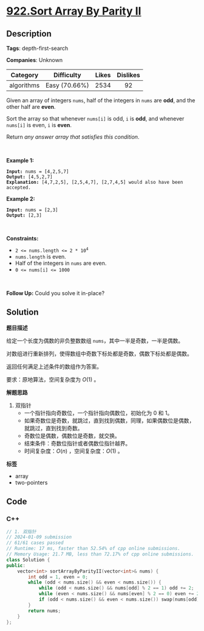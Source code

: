 # [922.Sort Array By Parity II](https://leetcode.com/problems/sort-array-by-parity-ii/description/)

## Description

**Tags**: depth-first-search

**Companies**: Unknown

|  Category  |  Difficulty   | Likes | Dislikes |
| :--------: | :-----------: | :---: | :------: |
| algorithms | Easy (70.66%) | 2534  |    92    |

<p>Given an array of integers <code>nums</code>, half of the integers in <code>nums</code> are <strong>odd</strong>, and the other half are <strong>even</strong>.</p>
<p>Sort the array so that whenever <code>nums[i]</code> is odd, <code>i</code> is <strong>odd</strong>, and whenever <code>nums[i]</code> is even, <code>i</code> is <strong>even</strong>.</p>
<p>Return <em>any answer array that satisfies this condition</em>.</p>
<p>&nbsp;</p>
<p><strong class="example">Example 1:</strong></p>
<pre><code><strong>Input:</strong> nums = [4,2,5,7]
<strong>Output:</strong> [4,5,2,7]
<strong>Explanation:</strong> [4,7,2,5], [2,5,4,7], [2,7,4,5] would also have been accepted.</code></pre>
<p><strong class="example">Example 2:</strong></p>
<pre><code><strong>Input:</strong> nums = [2,3]
<strong>Output:</strong> [2,3]</code></pre>
<p>&nbsp;</p>
<p><strong>Constraints:</strong></p>
<ul>
  <li><code>2 &lt;= nums.length &lt;= 2 * 10<sup>4</sup></code></li>
  <li><code>nums.length</code> is even.</li>
  <li>Half of the integers in <code>nums</code> are even.</li>
  <li><code>0 &lt;= nums[i] &lt;= 1000</code></li>
</ul>
<p>&nbsp;</p>
<p><strong>Follow Up:</strong> Could you solve it in-place?</p>

## Solution

**题目描述**

给定一个长度为偶数的非负整数数组 `nums`，其中一半是奇数，一半是偶数。

对数组进行重新排列，使得数组中奇数下标处都是奇数，偶数下标处都是偶数。

返回任何满足上述条件的数组作为答案。

要求：原地算法，空间复杂度为 $O(1)$ 。

**解题思路**

1. 双指针
   - 一个指针指向奇数位，一个指针指向偶数位，初始化为 0 和 1。
   - 如果奇数位是奇数，就跳过，直到找到偶数，同理，如果偶数位是偶数，就跳过，直到找到奇数。
   - 奇数位是偶数，偶数位是奇数，就交换。
   - 结束条件：奇数位指针或者偶数位指针越界。
   - 时间复杂度：$O(n)$ ，空间复杂度：$O(1)$ 。

**标签**

- array
- two-pointers

<!-- code start -->
## Code

### C++

```cpp
// 1. 双指针
// 2024-01-09 submission
// 61/61 cases passed
// Runtime: 17 ms, faster than 52.54% of cpp online submissions.
// Memory Usage: 21.7 MB, less than 72.17% of cpp online submissions.
class Solution {
public:
    vector<int> sortArrayByParityII(vector<int>& nums) {
        int odd = 1, even = 0;
        while (odd < nums.size() && even < nums.size()) {
            while (odd < nums.size() && nums[odd] % 2 == 1) odd += 2;
            while (even < nums.size() && nums[even] % 2 == 0) even += 2;
            if (odd < nums.size() && even < nums.size()) swap(nums[odd], nums[even]);
        }
        return nums;
    }
};
```

<!-- code end -->
